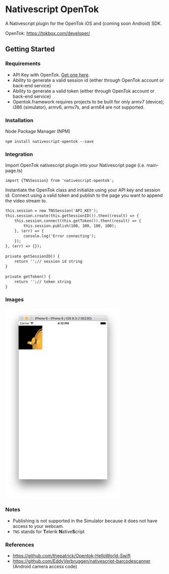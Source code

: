 # Nativescript OpenTok

A Nativescript plugin for the OpenTok iOS and (coming soon Android) SDK.

OpenTok: https://tokbox.com/developer/

## Getting Started

### Requirements
-  API Key with OpenTok. [Get one here](https://dashboard.tokbox.com/signups/new).
-  Ability to generate a valid session id (either through OpenTok account or back-end service)
-  Ability to generate a valid token (either through OpenTok account or back-end service)
-  Opentok.framework requires projects to be built for only armv7 (device); i386 (simulator), armv6, armv7s, and arm64 are not supported.

### Installation
Node Package Manager (NPM)

`npm install nativescript-opentok --save`

### Integration
Import OpenTok nativescript plugin into your Nativescript page (i.e. main-page.ts)
```
import {TNSSession} from 'nativescript-opentok';
```
Instantiate the OpenTok class and initialize using your API key and session id. Connect using a valid token and publish to the page you want to append the video stream to. 
```
this.session = new TNSSession('API_KEY');
this.session.create(this.getSessionID()).then((result) => {
    this.session.connect(this.getToken()).then((result) => {
        this.session.publish(100, 100, 100, 100);
    }, (err) => {
        console.log('Error connecting');
    });
}, (err) => {});

private getSessionID() {
    return '';// session id string
}

private getToken() {
    return '';// token string
}
```

### Images

![alt text](resources/example.png "Example OpenTok ")

### Notes
- Publishing is not supported in the Simulator because it does not have access to your webcam.
- `TNS` stands for **T**elerik **N**ative**S**cript

### References
- https://github.com/thepatrick/Opentok-HelloWorld-Swift
- https://github.com/EddyVerbruggen/nativescript-barcodescanner (Android camera access code)

